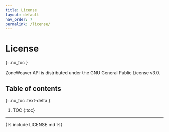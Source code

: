 ```yaml
---
title: License
layout: default
nav_order: 7
permalink: /license/
---
```


# License
{: .no_toc }

ZoneWeaver API is distributed under the GNU General Public License v3.0.

## Table of contents
{: .no_toc .text-delta }

1. TOC
{:toc}

---

{% include LICENSE.md %}
